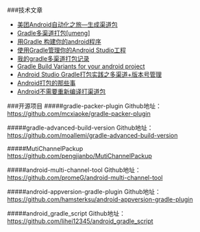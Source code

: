 ###技术文章
* [美团Android自动化之旅—生成渠道包](http://tech.meituan.com/mt-apk-packaging.html)
* [Gradle多渠道打包[umeng]](http://www.jianshu.com/p/8b8fdd37bf26)
* [用Gradle 构建你的android程序](http://www.cnblogs.com/youxilua/archive/2013/05/20/3087935.html)
* [使用Gradle管理你的Android Studio工程](http://www.flysnow.org/2015/03/30/manage-your-android-project-with-gradle.html)
* [我的gradle多渠道打包记录](https://segmentfault.com/a/1190000003763833)
* [Gradle Build Variants for your android project](http://tulipemoutarde.be/2013/10/06/gradle-build-variants-for-your-android-project.html)
* [Android Studio Gradle打包实践之多渠道+版本号管理](http://ju.outofmemory.cn/entry/215254)
* [Android打包的那些事](http://www.jayfeng.com/2015/11/07/Android%E6%89%93%E5%8C%85%E7%9A%84%E9%82%A3%E4%BA%9B%E4%BA%8B/)
* [Android不需要重新编译打渠道包](http://www.race604.com/fast-apk-packaging/)


###开源项目
#####gradle-packer-plugin
Github地址：https://github.com/mcxiaoke/gradle-packer-plugin

#####gradle-advanced-build-version
Github地址：https://github.com/moallemi/gradle-advanced-build-version

#####MutiChannelPackup
https://github.com/pengjianbo/MutiChannelPackup

#####android-multi-channel-tool 
Github地址：https://github.com/promeG/android-multi-channel-tool

#####android-appversion-gradle-plugin
Github地址：https://github.com/hamsterksu/android-appversion-gradle-plugin

#####android_gradle_script
Github地址：https://github.com/lihei12345/android_gradle_script
